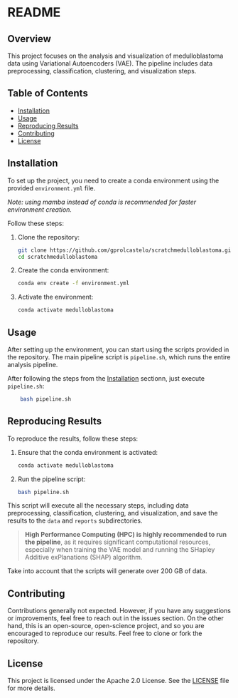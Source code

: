 # README

## Overview
This project focuses on the analysis and visualization of medulloblastoma data using Variational Autoencoders (VAE). The pipeline includes data preprocessing, classification, clustering, and visualization steps.

## Table of Contents
- [Installation](#installation)
- [Usage](#usage)
- [Reproducing Results](#reproducing-results)
- [Contributing](#contributing)
- [License](#license)

## Installation
To set up the project, you need to create a conda environment using the provided `environment.yml` file. 

*Note: using mamba instead of conda is recommended for faster environment creation.*

Follow these steps:

1. Clone the repository:
    ```bash
    git clone https://github.com/gprolcastelo/scratchmedulloblastoma.git
    cd scratchmedulloblastoma
    ```

2. Create the conda environment:
    ```bash
    conda env create -f environment.yml
    ```

3. Activate the environment:
    ```bash
    conda activate medulloblastoma
    ```

## Usage
After setting up the environment, you can start using the scripts provided in the repository. The main pipeline script is `pipeline.sh`, which runs the entire analysis pipeline.

After following the steps from the [Installation](#installation) sectionn, just execute `pipeline.sh`:

```bash
    bash pipeline.sh
```

## Reproducing Results
To reproduce the results, follow these steps:

1. Ensure that the conda environment is activated:
    ```bash
    conda activate medulloblastoma
    ```

2. Run the pipeline script:
    ```bash
    bash pipeline.sh
    ```

This script will execute all the necessary steps, including data preprocessing, classification, clustering, and visualization, and save the results to the `data` and `reports` subdirectories.

> **High Performance Computing (HPC) is highly recommended to run the pipeline**, as it requires significant computational resources, especially when training the VAE model and running the SHapley Additive exPlanations (SHAP) algorithm. 

Take into account that the scripts will generate over 200 GB of data.

## Contributing
Contributions generally not expected. However, if you have any suggestions or improvements, feel free to reach out in the issues section. 
On the other hand, this is an open-source, open-science project, and so you are encouraged to reproduce our results.
Feel free to clone or fork the repository.

## License
This project is licensed under the Apache 2.0 License. See the [LICENSE](LICENSE) file for more details.
